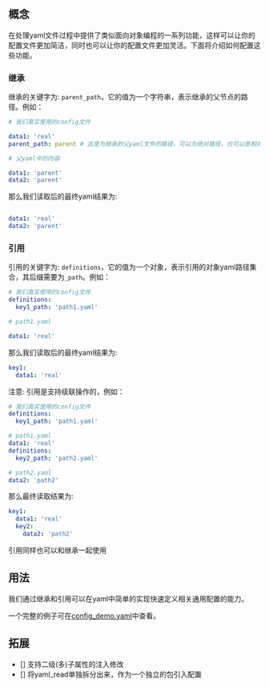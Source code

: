 ## 概念
在处理yaml文件过程中提供了类似面向对象编程的一系列功能，这样可以让你的配置文件更加简洁，同时也可以让你的配置文件更加灵活。下面将介绍如何配置这些功能。

### 继承
继承的关键字为: `parent_path`，它的值为一个字符串，表示继承的父节点的路径。例如：
```yaml
# 我们真实使用的config文件

data1: 'real'
parent_path: parent # 这里为继承的父yaml文件的路径，可以为绝对路径，也可以是相对路径（相对路径是以当前yaml文件所在路径开始算起）
```
```yaml
# 父yaml中的内容

data1: 'parent'
data2: 'parent'
```
那么我们读取后的最终yaml结果为:
```yaml

data1: 'real'
data2: 'parent'
```

### 引用
引用的关键字为: `definitions`，它的值为一个对象，表示引用的对象yaml路径集合，其后缀需要为`_path`。例如：
```yaml
# 我们真实使用的config文件
definitions:
  key1_path: 'path1.yaml'
```

```yaml
# path1.yaml

data1: 'real'
```

那么我们读取后的最终yaml结果为:
```yaml
key1:
  data1: 'real'
```

注意: 引用是支持级联操作的，例如：
```yaml
# 我们真实使用的config文件
definitions:
  key1_path: 'path1.yaml'
```
```yaml
# path1.yaml
data1: 'real'
definitions:
  key2_path: 'path2.yaml'
```
```yaml
# path2.yaml
data2: 'path2'
```
那么最终读取结果为:
```yaml
key1:
  data1: 'real'
  key2:
    data2: 'path2'
```

引用同样也可以和继承一起使用

## 用法
我们通过继承和引用可以在yaml中简单的实现快速定义相关通用配置的能力。

一个完整的例子可在[config_demo.yaml](config_demo.yaml)中查看。

## 拓展
- [] 支持二级(多)子属性的注入修改
- [] 将yaml_read单独拆分出来，作为一个独立的包引入配置